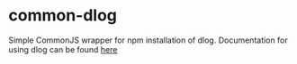 # common-dlog
  Simple CommonJS wrapper for npm installation of dlog.  Documentation for using dlog can be found [here](https://github.com/ddo/dlog)
